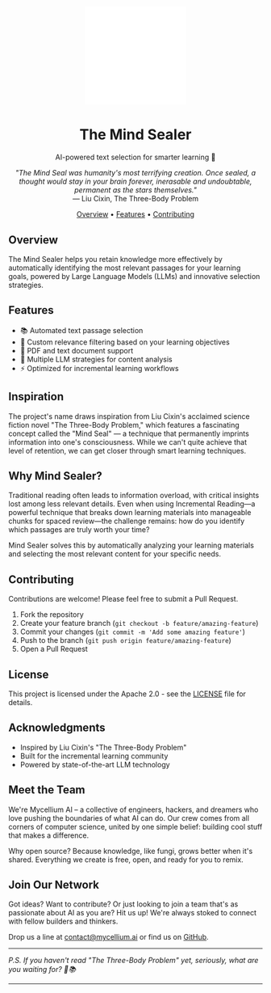<div align="center">
  <img src="assets/mind-sealer-logo.png" alt="Mind Sealer Logo" width="200"/>
  <h1>The Mind Sealer</h1>
  <p>AI-powered text selection for smarter learning 🧠</p>
<em>"The Mind Seal was humanity's most terrifying creation. Once sealed, a thought would stay in your brain forever, inerasable and undoubtable, permanent as the stars themselves."</em><br>
— Liu Cixin, The Three-Body Problem
  <p align="center">
    <a href="#overview">Overview</a> •
    <a href="#features">Features</a> •
    <a href="#contributing">Contributing</a>
  </p>
</div>

## Overview

The Mind Sealer helps you retain knowledge more effectively by automatically identifying the most relevant passages for your learning goals, powered by Large Language Models (LLMs) and innovative selection strategies.

## Features

- 📚 Automated text passage selection
- 🎯 Custom relevance filtering based on your learning objectives
- 📑 PDF and text document support
- 🤖 Multiple LLM strategies for content analysis
- ⚡ Optimized for incremental learning workflows


## Inspiration

The project's name draws inspiration from Liu Cixin's acclaimed science fiction novel "The Three-Body Problem," which features a fascinating concept called the "Mind Seal" — a technique that permanently imprints information into one's consciousness. While we can't quite achieve that level of retention, we can get closer through smart learning techniques.

## Why Mind Sealer?

Traditional reading often leads to information overload, with critical insights lost among less relevant details. Even when using Incremental Reading—a powerful technique that breaks down learning materials into manageable chunks for spaced review—the challenge remains: how do you identify which passages are truly worth your time?

Mind Sealer solves this by automatically analyzing your learning materials and selecting the most relevant content for your specific needs.

## Contributing

Contributions are welcome! Please feel free to submit a Pull Request.

1. Fork the repository
2. Create your feature branch (`git checkout -b feature/amazing-feature`)
3. Commit your changes (`git commit -m 'Add some amazing feature'`)
4. Push to the branch (`git push origin feature/amazing-feature`)
5. Open a Pull Request

## License

This project is licensed under the Apache 2.0 - see the [LICENSE](LICENSE) file for details.

## Acknowledgments

- Inspired by Liu Cixin's "The Three-Body Problem"
- Built for the incremental learning community
- Powered by state-of-the-art LLM technology

## Meet the Team

We're Mycellium AI – a collective of engineers, hackers, and dreamers who love pushing the boundaries of what AI can do. Our crew comes from all corners of computer science, united by one simple belief: building cool stuff that makes a difference.

Why open source? Because knowledge, like fungi, grows better when it's shared. Everything we create is free, open, and ready for you to remix. 

## Join Our Network

Got ideas? Want to contribute? Or just looking to join a team that's as passionate about AI as you are? Hit us up! We're always stoked to connect with fellow builders and thinkers.

Drop us a line at [contact@mycellium.ai](mailto:contact@mycellium.ai) or find us on [GitHub](https://github.com/myceliumAI).

---

_P.S. If you haven't read "The Three-Body Problem" yet, seriously, what are you waiting for? 🚀📚_

---